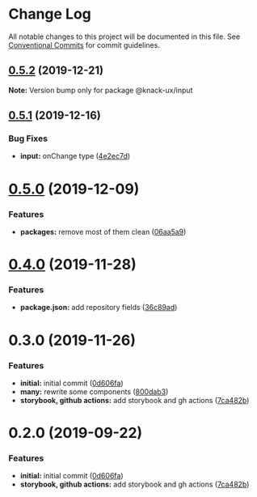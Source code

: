 # Change Log

All notable changes to this project will be documented in this file.
See [Conventional Commits](https://conventionalcommits.org) for commit guidelines.

## [0.5.2](https://github.com/knack-ux/knack-ux/compare/@knack-ux/input@0.5.1...@knack-ux/input@0.5.2) (2019-12-21)

**Note:** Version bump only for package @knack-ux/input





## [0.5.1](https://github.com/knack-ux/knack-ux/compare/@knack-ux/input@0.5.0...@knack-ux/input@0.5.1) (2019-12-16)


### Bug Fixes

* **input:** onChange type ([4e2ec7d](https://github.com/knack-ux/knack-ux/commit/4e2ec7d))





# [0.5.0](https://github.com/knack-ux/knack-ux/compare/@knack-ux/input@0.4.0...@knack-ux/input@0.5.0) (2019-12-09)


### Features

* **packages:** remove most of them clean ([06aa5a9](https://github.com/knack-ux/knack-ux/commit/06aa5a9))





# [0.4.0](https://github.com/knack-ux/knack-ux/compare/@knack-ux/input@0.3.0...@knack-ux/input@0.4.0) (2019-11-28)


### Features

* **package.json:** add repository fields ([36c89ad](https://github.com/knack-ux/knack-ux/commit/36c89ad))





# 0.3.0 (2019-11-26)


### Features

* **initial:** initial commit ([0d606fa](https://github.com/chrispcode/knack/commit/0d606fa))
* **many:** rewrite some components ([800dab3](https://github.com/chrispcode/knack/commit/800dab3))
* **storybook, github actions:** add storybook and gh actions ([7ca482b](https://github.com/chrispcode/knack/commit/7ca482b))





# 0.2.0 (2019-09-22)


### Features

* **initial:** initial commit ([0d606fa](https://github.com/chrispcode/knack/commit/0d606fa))
* **storybook, github actions:** add storybook and gh actions ([7ca482b](https://github.com/chrispcode/knack/commit/7ca482b))
